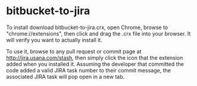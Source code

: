 # bitbucket-to-jira

To install download bitbucket-to-jira.crx, open Chrome, browse to "chrome://extensions", then click and drag the .crx file into your browser.  It will verify you want to actually install it.

To use it, browse to any pull request or commit page at http://jira.usana.com/stash, then simply click the icon that the extension added when you installed it.  Assuming the developer that committed the code added a valid JIRA task number to their commit message, the associated JIRA task will pop open in a new tab.
